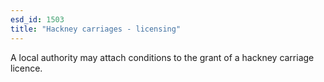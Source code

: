 ```yaml
---
esd_id: 1503
title: "Hackney carriages - licensing"
---
```


A local authority may attach conditions to the grant of a hackney carriage licence.

